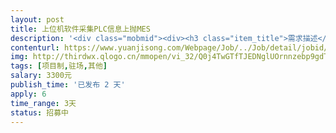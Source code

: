```yaml
---                
layout: post       
title: 上位机软件采集PLC信息上抛MES           
description: '<div class="mobmid"><div><h3 class="item_title">需求描述</h3><p>PLC是基恩士的KV7500，通讯方式套接字通讯，上位机写个小软件采集PLC数据上抛至ActiveMQ5.9的消息队列中即可<br/>该软件能和MQ5.9的消息队列相互交互；<br/>读写PLC的内容只需要发送相应字符串即可，比如：发送字符串“WRS DM220 45”，PLC自动回复45个Words数据，换句话说，PLC是服务器端，而要写的软件是上位机端<br/>如有不详，可进一步交流，请尽快，我需要此软件测试<br/>源代码开放给我，告诉我如何学要添加数据即可<br/>我只懂点C皮毛，所以理解还算过得去<br/>所以通讯数据可靠后，可先期支付费用<br/> <br/>谢谢</p></div><!--info end--></div>'     
contenturl: https://www.yuanjisong.com/Webpage/Job/../Job/detail/jobid/101512      
img: http://thirdwx.qlogo.cn/mmopen/vi_32/Q0j4TwGTfTJEDNglUOrnnzebp9gdTpXjETRia3iaDto4S6ibib7g2QCIziax3M9iaVPxYOS4KmelBcepwDyhrVh2MBqw/132             
tags: [项目制,驻场,其他]            
salary: 3300元          
publish_time: '已发布 2 天'         
apply: 6                   
time_range: 3天              
status: 招募中                  
---                 
```

